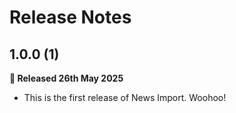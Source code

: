 # Release Notes

## 1.0.0 (1)

**🎉 Released 26th May 2025**

- This is the first release of News Import. Woohoo!
